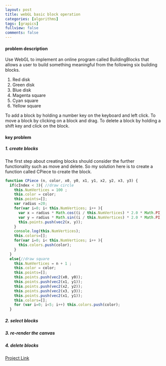 ```yaml
---
layout: post
title: webGL basic block operation
categories: [algorithms]
tags: [grapics]
fullview: false
comments: false
---
```

#### problem description
Use WebGL to implement an online program called BuildingBlocks that allows a user to build something meaningful from the following six building blocks.
1.	Red disk
2.	Green disk
3.	Blue disk
4.	Magenta square
5.	Cyan square
6.	Yellow square

To add a block by holding a number key on the keyboard and left click.
To move a block by clicking on a block and drag.
To delete a block by holding a shift key and click on the block.

#### key problem
##### 1. create blocks
The first step about creating blocks should consider the further functionality
such as move and delete. So my solution here is to create a function called CPiece
to create the block.
```javascript
function CPiece (n, color, x0, y0, x1, y1, x2, y2, x3, y3) {
  if(cIndex < 3){ //draw circle
    this.NumVertices = 100 ;
    this.color = color;
    this.points=[];
    var radius =20;
    for(var i=0; i< this.NumVertices; i++ ){
      var x = radius * Math.cos((i / this.NumVertices) * 2.0 * Math.PI)+x0;
      var y = radius * Math.sin((i / this.NumVertices) * 2.0 * Math.PI)+y0;
      this.points.push(vec2(x, y));
    }
    console.log(this.NumVertices);
    this.colors=[];
    for(var i=0; i< this.NumVertices; i++ ){
      this.colors.push(color);
    }
  }
  else{//draw square
    this.NumVertices = n + 1 ;
    this.color = color;
    this.points=[];
    this.points.push(vec2(x0, y0));
    this.points.push(vec2(x1, y1));
    this.points.push(vec2(x2, y2));
    this.points.push(vec2(x3, y3));
    this.points.push(vec2(x1, y1));
    this.colors=[];
    for (var i=0; i<5; i++) this.colors.push(color);
  }
```
##### 2. select blocks
##### 3. re-render the canvas
##### 4. delete blocks

[Project Link](https://scao7.github.io/cs435/project2/Buildingblocks.html)
